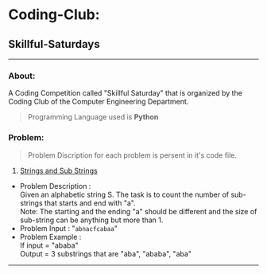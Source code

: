 # Coding-Club:

## Skillful-Saturdays
<hr>

### About:
A Coding Competition called "Skillful Saturday" that is organized by the Coding Club of the Computer Engineering Department.

> Programming Language used is **Python**  <br>

### Problem: <br>
> Problem Discription for each problem is persent in it's code file. <br>

1. [Strings and Sub Strings](https://github.com/Amoeba5558/Coding-Club_Skillful-Saturdays/blob/main/README_Images/2) <br>
* Problem Description : <br>
Given an alphabetic string S. The task is to count the number of sub-strings that starts and end with "a". <br>
Note: The starting and the ending "a" should be different and the size of sub-string can be anything but more than 1. <br>
* Problem Input : "`abnacfcabaa`" <br>
* Problem Example : <br>
If input = "ababa" <br>
Output = 3 substrings that are "aba", "ababa", "aba" <br>

<hr>
